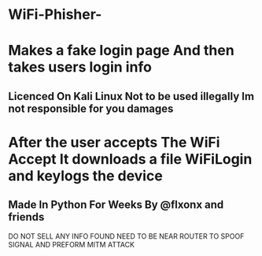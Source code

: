 # WiFi-Phisher-
Makes a fake login page 
And then takes users login info
===================
Licenced On Kali Linux
Not to be used illegally
Im not responsible for you damages
--------------------
After the user accepts
The WiFi Accept
It downloads a file
WiFiLogin and keylogs the device
===================
Made In Python For Weeks
By @flxonx and friends
-------------------
DO NOT SELL ANY INFO FOUND
NEED TO BE NEAR ROUTER TO
SPOOF SIGNAL AND PREFORM 
MITM ATTACK
